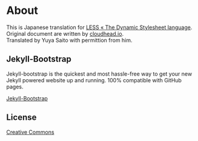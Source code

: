 # About

This is Japanese translation for [LESS « The Dynamic Stylesheet language](http://lesscss.org/).  
Original document are written by [cloudhead.io](http://cloudhead.io/).  
Translated by Yuya Saito with permittion from him.

## Jekyll-Bootstrap

Jekyll-bootstrap is the quickest and most hassle-free way to get your new Jekyll powered website up and running.
100% compatible with GitHub pages.

[Jekyll-Bootstrap](http://jekyllbootstrap.com/)

## License

[Creative Commons](http://creativecommons.org/licenses/by-nc-sa/3.0/)
